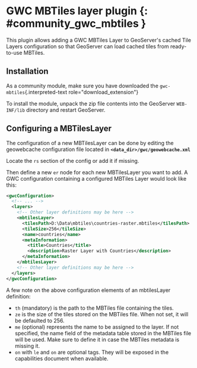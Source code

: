 # GWC MBTiles layer plugin {: #community_gwc_mbtiles }

This plugin allows adding a GWC MBTiles Layer to GeoServer's cached Tile Layers configuration so that GeoServer can load cached tiles from ready-to-use MBTiles.

## Installation

As a community module, make sure you have downloaded the `gwc-mbtiles`{.interpreted-text role="download_extension"}

To install the module, unpack the zip file contents into the GeoServer `WEB-INF/lib` directory and restart GeoServer.

## Configuring a MBTilesLayer

The configuration of a new MBTilesLayer can be done by editing the geowebcache configuration file located in **`<data_dir>/gwc/geowebcache.xml`**

Locate the `rs` section of the config or add it if missing.

Then define a new `er` node for each new MBTilesLayer you want to add. A GWC configuration containing a configured MBTiles Layer would look like this:

``` xml
<gwcConfiguration>
  <!-- ... -->
  <layers>
    <!-- Other layer definitions may be here -->
    <mbtilesLayer>
      <tilesPath>D:\Data\mbtiles\countries-raster.mbtiles</tilesPath>
      <tileSize>256</tileSize>
      <name>countries</name>
      <metaInformation>
        <title>Countries</title>
        <description>Raster Layer with Countries</description>
      </metaInformation>
    </mbtilesLayer>
    <!-- Other layer definitions may be here -->
  </layers>
</gwcConfiguration>
```

A few note on the above configuration elements of an mbtilesLayer definition:

-   `th` (mandatory) is the path to the MBTiles file containing the tiles.
-   `ze` is the size of the tiles stored on the MBTiles file. When not set, it will be defaulted to 256.
-   `me` (optional) represents the name to be assigned to the layer. If not specified, the name field of the metadata table stored in the MBTiles file will be used. Make sure to define it in case the MBTiles metadata is missing it.
-   `on` with `le` and `on` are optional tags. They will be exposed in the capabilities document when available.
